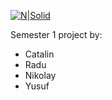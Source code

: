 
[![N|Solid](http://i.imgur.com/febpx3G.png)](en.via.dk)

Semester 1 project by:

- Catalin
- Radu
- Nikolay
- Yusuf
